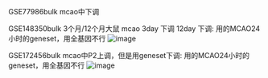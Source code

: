 GSE77986bulk mcao中下调


GSE148350bulk 3个月/12个月大鼠 mcao 3day 下调 12day 下调: 用的MCAO24小时的geneset，用全基因不行
![image](https://user-images.githubusercontent.com/41554601/200180723-fc55652c-6766-4ade-9793-2b49cabe25ff.png)


GSE172456bulk mcao中P2上调，但是用geneset下调: 用的MCAO24小时的geneset，用全基因不行
![image](https://user-images.githubusercontent.com/41554601/200327720-7451a067-676a-4a25-9ff6-3fe6e89f1899.png)

